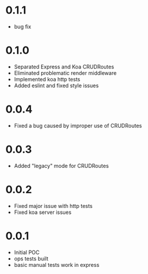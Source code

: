 # 0.1.1
* bug fix

# 0.1.0
* Separated Express and Koa CRUDRoutes
* Eliminated problematic render middleware
* Implemented koa http tests
* Added eslint and fixed style issues

# 0.0.4
* Fixed a bug caused by improper use of CRUDRoutes

# 0.0.3
* Added "legacy" mode for CRUDRoutes

# 0.0.2
* Fixed major issue with http tests
* Fixed koa server issues

# 0.0.1
* Initial POC
* ops tests built
* basic manual tests work in express